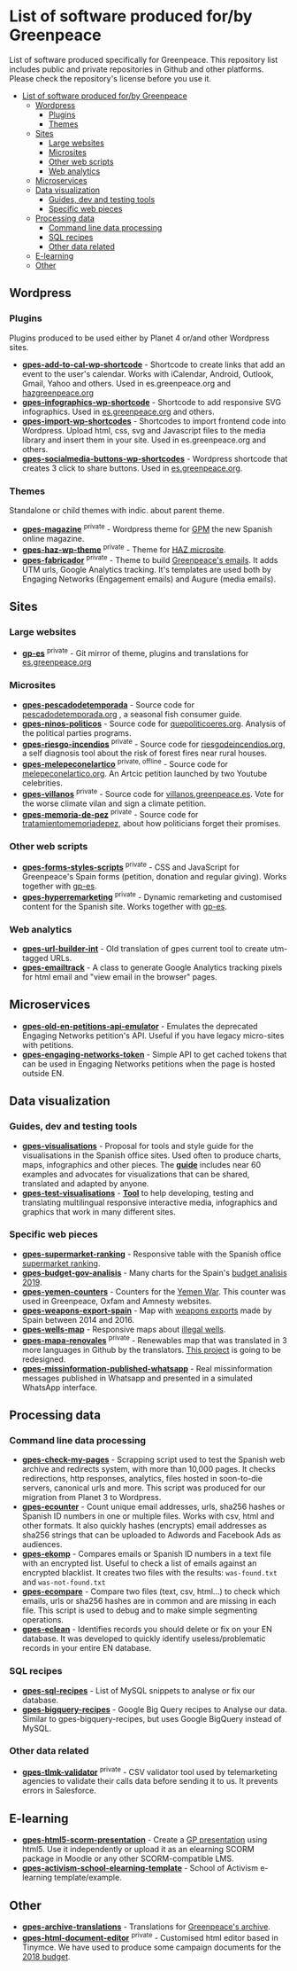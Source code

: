 # List of software produced for/by Greenpeace

List of software produced specifically for Greenpeace. This repository list includes public and private repositories in Github and other platforms. Please check the repository's license before you use it.

- [List of software produced for/by Greenpeace](#list-of-software-produced-forby-greenpeace)
  - [Wordpress](#wordpress)
    - [Plugins](#plugins)
    - [Themes](#themes)
  - [Sites](#sites)
    - [Large websites](#large-websites)
    - [Microsites](#microsites)
    - [Other web scripts](#other-web-scripts)
    - [Web analytics](#web-analytics)
  - [Microservices](#microservices)
  - [Data visualization](#data-visualization)
    - [Guides, dev and testing tools](#guides-dev-and-testing-tools)
    - [Specific web pieces](#specific-web-pieces)
  - [Processing data](#processing-data)
    - [Command line data processing](#command-line-data-processing)
    - [SQL recipes](#sql-recipes)
    - [Other data related](#other-data-related)
  - [E-learning](#e-learning)
  - [Other](#other)

## Wordpress

### Plugins

Plugins produced to be used either by Planet 4 or/and other Wordpress sites.

- **[gpes-add-to-cal-wp-shortcode](https://github.com/greenpeace/gpes-add-to-cal-wp-shortcode)** - Shortcode to create links that add an event to the user's calendar. Works with iCalendar, Android, Outlook, Gmail, Yahoo and others. Used in es.greenpeace.org and [hazgreenpeace.org](https://hazgreenpeace.org/ourense/personaliza-una-bolsa-reutiliza-tu-bolsa/)
- **[gpes-infographics-wp-shortcode](https://github.com/greenpeace/gpes-infographics-wp-shortcode)** - Shortcode to add responsive SVG infographics. Used in [es.greenpeace.org](https://es.greenpeace.org/es/trabajamos-en/cambio-climatico/pagos-por-capacidad/) and others.
- **[gpes-import-wp-shortcodes](https://github.com/greenpeace/gpes-import-wp-shortcodes)** - Shortcodes to import frontend code into Wordpress. Upload html, css, svg and Javascript files to the media library and insert them in your site. Used in es.greenpeace.org and others.
- **[gpes-socialmedia-buttons-wp-shortcodes](https://github.com/greenpeace/gpes-socialmedia-buttons-wp-shortcodes)** - Wordpress shortcode that creates 3 click to share buttons. Used in [es.greenpeace.org](https://es.greenpeace.org/es/noticias/elecciones28a/).

### Themes

Standalone or child themes with indic. about parent theme.

- **[gpes-magazine](https://github.com/greenpeace/gpes-magazine)** <sup>private</sup> - Wordpress theme for [GPM](https://revista.greenpeace.es/gpm-29/) the new Spanish online magazine.
- **[gpes-haz-wp-theme](https://github.com/greenpeace/gpes-haz-wp-theme)** <sup>private</sup> - Theme for [HAZ microsite](https://hazgreenpeace.org/).
- **[gpes-fabricador](https://bitbucket.org/greenpeace/gpes-fabricador/src/master/)** <sup>private</sup> - Theme to build [Greenpeace's emails](https://correos-dev.greenpeace.es/?p=8693). It adds UTM urls, Google Analytics tracking. It's templates are used both by Engaging Networks (Engagement emails) and Augure (media emails).

## Sites

### Large websites

- **[gp-es](https://bitbucket.org/greenpeace/gp-es/)** <sup>private</sup> - Git mirror of theme, plugins and translations for [es.greenpeace.org](https://bitbucket.org/greenpeace/gp-es/)

### Microsites

- **[gpes-pescadodetemporada](https://bitbucket.org/greenpeace/pescadodetemporada/)** - Source code for [pescadodetemporada.org](https://pescadodetemporada.org/) , a seasonal fish consumer guide.
- **[gpes-ninos-politicos](https://bitbucket.org/greenpeace/ninos-politicos/)** - Source code for [quepoliticoeres.org](https://quepoliticoeres.org/). Analysis of the political parties programs.
- **[gpes-riesgo-incendios](https://bitbucket.org/doersdf/riesgo-incendios/)** <sup>private</sup> - Source code for [riesgodeincendios.org](https://riesgodeincendios.org/), a self diagnosis tool about the risk of forest fires near rural houses.
- **[gpes-melepeconelartico](https://bitbucket.org/greenpeace/melepeconelartico/)** <sup>private, offline</sup> - Source code for [melepeconelartico.org](https://melepeconelartico.org/). An Artcic petition launched by two Youtube celebrities.
- **[gpes-villanos](https://bitbucket.org/greenpeace/villanos/)** <sup>private</sup> - Source code for [villanos.greenpeace.es](https://villanos.greenpeace.es/). Vote for the worse climate vilan and sign a climate petition.
- **[gpes-memoria-de-pez](http://tratamientomemoriadepez.greenpeace.es/)** <sup>private</sup> - Source code for [tratamientomemoriadepez](http://tratamientomemoriadepez.greenpeace.es/), about how politicians forget their promises.

### Other web scripts

- **[gpes-forms-styles-scripts](https://bitbucket.org/greenpeace/gpes-forms-styles-scripts/)** <sup>private</sup> - CSS and JavaScript for Greenpeace's Spain forms (petition, donation and regular giving). Works together with [gp-es](https://bitbucket.org/greenpeace/gp-es/).
- **[gpes-hyperremarketing](https://bitbucket.org/greenpeace/hyperremarketing2)** <sup>private</sup> - Dynamic remarketing and customised content for the Spanish site. Works together with [gp-es](https://bitbucket.org/greenpeace/gp-es/).

### Web analytics

- **[gpes-url-builder-int](https://bitbucket.org/greenpeace/url-builder-int)** - Old translation of gpes current tool to create utm-tagged URLs.
- **[gpes-emailtrack](https://bitbucket.org/greenpeace/emailtrack)** - A class to generate Google Analytics tracking pixels for html email and "view email in the browser" pages.

## Microservices

- **[gpes-old-en-petitions-api-emulator](https://github.com/greenpeace/gpes-old-en-petitions-api-emulator)** - Emulates the deprecated Engaging Networks petition's API. Useful if you have legacy micro-sites with petitions.
- **[gpes-engaging-networks-token](https://github.com/greenpeace/gpes-engaging-networks-token)** - Simple API to get cached tokens that can be used in Engaging Networks petitions when the page is hosted outside EN.

## Data visualization

### Guides, dev and testing tools

- **[gpes-visualisations](https://github.com/greenpeace/gpes-visualisations)** - Proposal for tools and style guide for the visualisations in the Spanish office sites. Used often to produce charts, maps, infographics and other pieces. The **[guide](https://greenpeace.github.io/gpes-visualisations/)** includes near 60 examples and advocates for visualizations that can be shared, translated and adapted by anyone.
- **[gpes-test-visualisations](https://github.com/greenpeace/gpes-test-visualisations)** - **[Tool](https://greenpeace.github.io/gpes-test-visualisations/)** to help developing, testing and translating multilingual responsive interactive media, infographics and graphics that work in many different sites.

### Specific web pieces

- **[gpes-supermarket-ranking](https://github.com/greenpeace/gpes-supermarket-ranking)** - Responsive table with the Spanish office [supermarket ranking](https://es.greenpeace.org/es/trabajamos-en/consumismo/plasticos/ranking-de-supermercados-contra-el-plastico/).
- **[gpes-budget-gov-analisis](https://github.com/greenpeace/gpes-budget-gov-analisis)** - Many charts for the Spain's [budget analisis 2019](https://es.greenpeace.org/es/trabajamos-en/democracia-y-contrapoder/analisis-medioambiental-de-los-presupuestos-generales-2019/).
- **[gpes-yemen-counters](https://github.com/greenpeace/gpes-yemen-counters)** - Counters for the [Yemen War](https://es.greenpeace.org/es/noticias/cuatro-anos-de-verguenza-y-de-horror-en-yemen/). This counter was used in Greenpeace, Oxfam and Amnesty websites.
- **[gpes-weapons-export-spain](https://github.com/greenpeace/gpes-weapons-export-spain)** - Map with [weapons exports](https://es.greenpeace.org/es/trabajamos-en/desarme/armas-marca-espana/) made by Spain between 2014 and 2016.
- **[gpes-wells-map](https://github.com/greenpeace/gpes-wells-map)** - Responsive maps about [illegal wells](https://es.greenpeace.org/es/trabajamos-en/agricultura/pozos-ilegales/).
- **[gpes-mapa-renovales](https://github.com/greenpeace/gpes-mapa-renovales)** <sup>private</sup> - Renewables map that was translated in 3 more languages in Github by the translators. [This project](https://es.greenpeace.org/es/trabajamos-en/cambio-climatico/energias-renovables/alternativas-energeticas/) is going to be redesigned.
- **[gpes-missinformation-published-whatsapp](https://github.com/greenpeace/gpes-missinformation-published-whatsapp)** - Real missinformation messages published in Whatsapp and presented in a simulated WhatsApp interface.

## Processing data

### Command line data processing

- **[gpes-check-my-pages](https://github.com/greenpeace/gpes-check-my-pages)** - Scrapping script used to test the Spanish web archive and redirects system, with more than 10,000 pages. It checks redirections, http responses, analytics, files hosted in soon-to-die servers, canonical urls and more. This script was produced for our migration from Planet 3 to Wordpress.
- **[gpes-ecounter](https://github.com/greenpeace/gpes-ecounter)** - Count unique email addresses, urls, sha256 hashes or Spanish ID numbers in one or multiple files. Works with csv, html and other formats. It also quickly hashes (encrypts) email addresses as sha256 strings that can be uploaded to Adwords and Facebook Ads as audiences.
- **[gpes-ekomp](https://github.com/greenpeace/gpes-ekomp)** - Compares emails or Spanish ID numbers in a text file with an encrypted list. Useful to check a list of emails against an encrypted blacklist. It creates two files with the results: `was-found.txt` and `was-not-found.txt`
- **[gpes-ecompare](https://github.com/greenpeace/gpes-ecompare)** - Compare two files (text, csv, html...) to check which emails, urls or sha256 hashes are in common and are missing in each file. This script is used to debug and to make simple segmenting operations.
- **[gpes-eclean](https://github.com/greenpeace/gpes-eclean)** - Identifies records you should delete or fix on your EN database. It was developed to quickly identify useless/problematic records in your entire EN database.

### SQL recipes

- **[gpes-sql-recipes](https://github.com/greenpeace/gpes-sql-recipes)** - List of MySQL snippets to analyse or fix our database.
- **[gpes-bigquery-recipes](https://github.com/greenpeace/gpes-bigquery-recipes)** - Google Big Query recipes to Analyse our data. Similar to gpes-bigquery-recipes, but uses Google BigQuery instead of MySQL.

### Other data related

- **[gpes-tlmk-validator](https://bitbucket.org/greenpeace/tlmk-validator/)** <sup>private</sup> - CSV validator tool used by telemarketing agencies to validate their calls data before sending it to us. It prevents errors in Salesforce.

## E-learning

- **[gpes-html5-scorm-presentation](https://github.com/greenpeace/gpes-html5-scorm-presentation)** - Create a [GP presentation](ttps://greenpeace.github.io/gpes-html5-scorm-presentation/) using html5. Use it independently or upload it as an elearning SCORM package in Moodle or any other SCORM-compatible LMS.
- **[gpes-activism-school-elearning-template](https://github.com/greenpeace/gpes-activism-school-elearning-template)** - School of Activism e-learning template/example.

## Other

- **[gpes-archive-translations](https://github.com/greenpeace/gpes-archive-translations)** - Translations for [Greenpeace's archive](https://archivo-historico.greenpeace.es/).
- **[gpes-html-document-editor](https://github.com/greenpeace/gpes-html-document-editor)** <sup>private</sup> - Customised html editor based in Tinymce. We have used to produce some campaign documents for the [2018 budget](https://es.greenpeace.org/es/trabajamos-en/democracia-y-contrapoder/presupuestos-generales-2018/).
